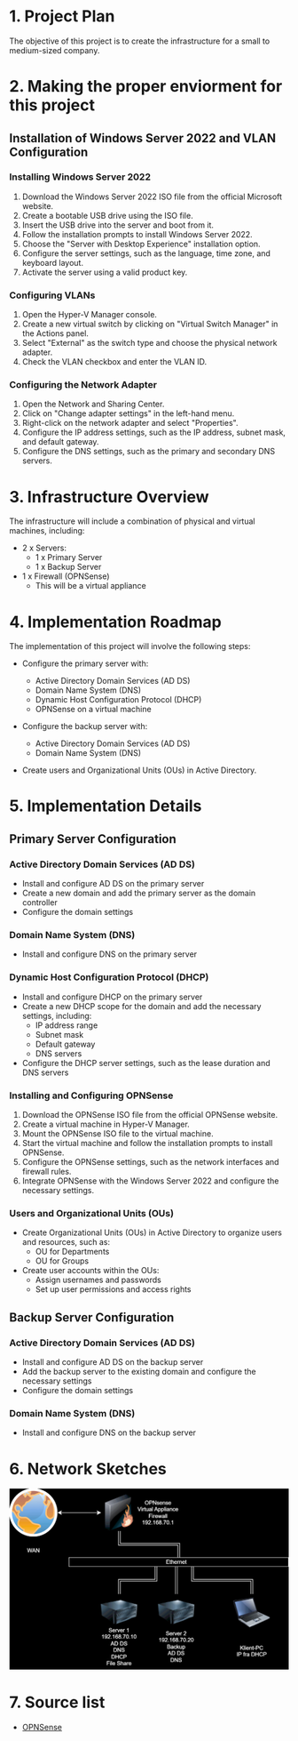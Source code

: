 # 1. Project Plan
The objective of this project is to create the infrastructure for a small to medium-sized company.

# 2. Making the proper enviorment for this project
## Installation of Windows Server 2022 and VLAN Configuration

### Installing Windows Server 2022

1. Download the Windows Server 2022 ISO file from the official Microsoft website.
2. Create a bootable USB drive using the ISO file.
3. Insert the USB drive into the server and boot from it.
4. Follow the installation prompts to install Windows Server 2022.
5. Choose the "Server with Desktop Experience" installation option.
6. Configure the server settings, such as the language, time zone, and keyboard layout.
7. Activate the server using a valid product key.

### Configuring VLANs

1. Open the Hyper-V Manager console.
2. Create a new virtual switch by clicking on "Virtual Switch Manager" in the Actions panel.
3. Select "External" as the switch type and choose the physical network adapter.
6. Check the VLAN checkbox and enter the VLAN ID.

### Configuring the Network Adapter

1. Open the Network and Sharing Center.
2. Click on "Change adapter settings" in the left-hand menu.
3. Right-click on the network adapter and select "Properties".
4. Configure the IP address settings, such as the IP address, subnet mask, and default gateway.
5. Configure the DNS settings, such as the primary and secondary DNS servers.

# 3. Infrastructure Overview
The infrastructure will include a combination of physical and virtual machines, including:

- 2 x Servers:
  * 1 x Primary Server
  * 1 x Backup Server
- 1 x Firewall (OPNSense)
  * This will be a virtual appliance

# 4. Implementation Roadmap
The implementation of this project will involve the following steps:

- Configure the primary server with:
  * Active Directory Domain Services (AD DS)
  * Domain Name System (DNS)
  * Dynamic Host Configuration Protocol (DHCP)
  * OPNSense on a virtual machine

- Configure the backup server with:
  * Active Directory Domain Services (AD DS)
  * Domain Name System (DNS)
- Create users and Organizational Units (OUs) in Active Directory.

# 5. Implementation Details

## Primary Server Configuration

### Active Directory Domain Services (AD DS)

- Install and configure AD DS on the primary server
- Create a new domain and add the primary server as the domain controller
- Configure the domain settings

### Domain Name System (DNS)

- Install and configure DNS on the primary server

### Dynamic Host Configuration Protocol (DHCP)

- Install and configure DHCP on the primary server
- Create a new DHCP scope for the domain and add the necessary settings, including:
  * IP address range
  * Subnet mask
  * Default gateway
  * DNS servers
- Configure the DHCP server settings, such as the lease duration and DNS servers

### Installing and Configuring OPNSense

1. Download the OPNSense ISO file from the official OPNSense website.
2. Create a virtual machine in Hyper-V Manager.
3. Mount the OPNSense ISO file to the virtual machine.
4. Start the virtual machine and follow the installation prompts to install OPNSense.
5. Configure the OPNSense settings, such as the network interfaces and firewall rules.
6. Integrate OPNSense with the Windows Server 2022 and configure the necessary settings.

### Users and Organizational Units (OUs)

- Create Organizational Units (OUs) in Active Directory to organize users and resources, such as:
  * OU for Departments
  * OU for Groups
- Create user accounts within the OUs:
  * Assign usernames and passwords
  * Set up user permissions and access rights

## Backup Server Configuration

### Active Directory Domain Services (AD DS)

- Install and configure AD DS on the backup server
- Add the backup server to the existing domain and configure the necessary settings
- Configure the domain settings

### Domain Name System (DNS)

- Install and configure DNS on the backup server


# 6. Network Sketches

![A Sketch of the Network that I have implemented](Network.drawio.svg "My Network")



# 7. Source list
- [OPNSense](https://www.opnsense.org/)